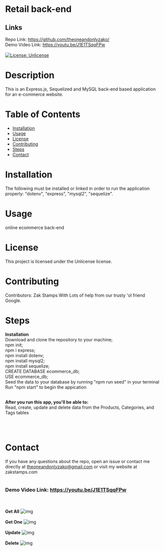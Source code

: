 # Retail back-end<br/>

## Links

  Repo Link: https://github.com/theoneandonlyzako/
  <br/>
  Demo Video Link: https://youtu.be/J1E1TSqqFPw
  <br/><br/>
  [![License: Unlicense](https://img.shields.io/badge/license-Unlicense-blue.svg)](http://unlicense.org/)


  # Description
This is an Express.js, Sequelized and MySQL back-end based application for an e-commerce website.</br>
  

  # Table of Contents 
  * [Installation](#installation)
  * [Usage](#usage)
  * [License](#license)
  * [Contributing](#contributing)
  * [Steps](#steps)
  * [Contact](#contact)
  
 
  # Installation
  The following must be installed or linked in order to run the application properly: "dotenv", "express", "mysql2", "sequelize".
  
  # Usage
  ​online ecommerce back-end 
 
  # License
  This project is licensed under the Unlicense license.
  
  # Contributing
  ​Contributors: Zak Stamps With Lots of help from our trusty 'ol friend Google.

  # Steps
  **Installation** <br/>
Download and clone the repository to your machine;<br/>
npm init;<br/>
npm i express;<br/>
npm install dotenv;<br/>
npm install mysql2;<br/>
npm install sequelize;<br/>
CREATE DATABASE ecommerce_db;<br/>
USE ecommerce_db;<br/>
Seed the data to your database by running "npm run seed" in your terminal<br/>
Run "npm start" to begin the appication<br/></br>

**After you run this app, you'll be able to:**<br/>
Read, create, update and delete data from the Products, Categories, and Tags tables

  <br/></br>
  # Contact
  If you have any questions about the repo, open an issue or contact me directly at theoneandonlyzako@gmail.com or visit my website at zakstamps.com
    <br/><br/>
  ### Demo Video Link: https://youtu.be/J1E1TSqqFPw
 
  <br/></br>
  **Get All**
  ![img](assets/getAll.gif)
  <br/></br>
  **Get One**
  ![img](assets/getOne.gif)
  <br/></br>
  **Update**
  ![img](assets/Update.gif)
   <br/></br>
  **Delete**
  ![img](assets/Delete.gif)

